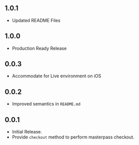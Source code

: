 ## 1.0.1

* Updated README Files

## 1.0.0

* Production Ready Release

## 0.0.3

* Accommodate for Live environment on iOS

## 0.0.2

* Improved semantics in `README.md`

## 0.0.1

* Initial Release.
* Provide ```checkout``` method to perform masterpass checkout.